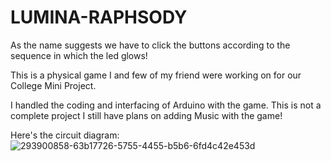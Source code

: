 # LUMINA-RAPHSODY
As the name suggests we have to click the buttons according to the sequence in which the led glows!

This is a physical game I and few of my friend were working on for our College Mini Project.

I handled the coding and interfacing of Arduino with the game. This is not a complete project I still have plans on adding Music with the game!

Here's the circuit diagram:
![293900858-63b17726-5755-4455-b5b6-6fd4c42e453d](https://github.com/rohan0526/LUMINA-RAPHSODY/assets/121243732/6207457c-bf9e-4db1-8c8d-6c9d56d7a7ac)
